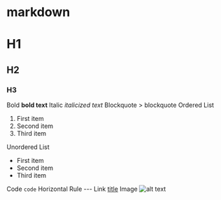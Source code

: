 # markdown

# H1

## H2

### H3

Bold **bold text**
Italic _italicized text_
Blockquote > blockquote
Ordered List

1. First item
2. Second item
3. Third item

Unordered List

- First item
- Second item
- Third item

Code `code`
Horizontal Rule ---
Link [title](https://www.example.com)
Image ![alt text](image.jpg)
